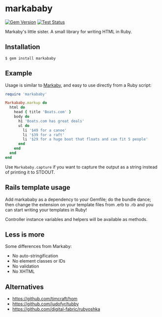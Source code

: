 # markababy

[![Gem Version](https://badge.fury.io/rb/markababy.svg)](https://badge.fury.io/rb/markababy) [![Test Status](https://github.com/timcraft/markababy/actions/workflows/test.yml/badge.svg)](https://github.com/timcraft/markababy/actions/workflows/test.yml)


Markaby's little sister. A small library for writing HTML in Ruby.


## Installation

    $ gem install markababy


## Example

Usage is similar to [Markaby](http://en.wikipedia.org/wiki/Markaby),
and easy to use directly from a Ruby script:

```ruby
require 'markababy'

Markababy.markup do
  html do
    head { title 'Boats.com' }
    body do
      h1 'Boats.com has great deals'
      ul do
        li '$49 for a canoe'
        li '$39 for a raft'
        li '$29 for a huge boot that floats and can fit 5 people'
      end
    end
  end
end
```

Use `Markababy.capture` if you want to capture
the output as a string instead of printing it to STDOUT.


## Rails template usage

Add markababy as a dependency to your Gemfile; do the bundle dance; then change
the extension on your template files from .erb to .rb and you can start writing
your templates in Ruby!

Controller instance variables and helpers will be available as methods.


## Less is more

Some differences from Markaby:

* No auto-stringification
* No element classes or IDs
* No validation
* No XHTML


## Alternatives

* https://github.com/timcraft/hom
* https://github.com/judofyr/tubby
* https://github.com/digital-fabric/rubyoshka
